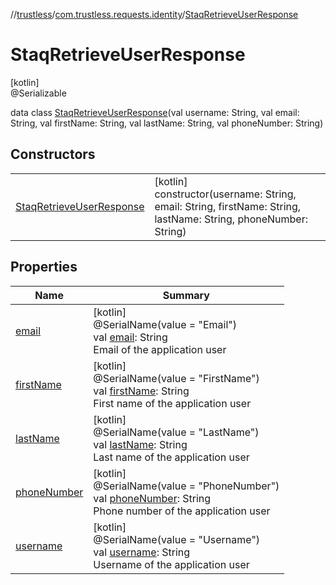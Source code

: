 //[trustless](../../../index.md)/[com.trustless.requests.identity](../index.md)/[StaqRetrieveUserResponse](index.md)

# StaqRetrieveUserResponse

[kotlin]\
@Serializable

data class [StaqRetrieveUserResponse](index.md)(val username: String, val email: String, val firstName: String, val lastName: String, val phoneNumber: String)

## Constructors

| | |
|---|---|
| [StaqRetrieveUserResponse](-staq-retrieve-user-response.md) | [kotlin]<br>constructor(username: String, email: String, firstName: String, lastName: String, phoneNumber: String) |

## Properties

| Name | Summary |
|---|---|
| [email](email.md) | [kotlin]<br>@SerialName(value = &quot;Email&quot;)<br>val [email](email.md): String<br>Email of the application user |
| [firstName](first-name.md) | [kotlin]<br>@SerialName(value = &quot;FirstName&quot;)<br>val [firstName](first-name.md): String<br>First name of the application user |
| [lastName](last-name.md) | [kotlin]<br>@SerialName(value = &quot;LastName&quot;)<br>val [lastName](last-name.md): String<br>Last name of the application user |
| [phoneNumber](phone-number.md) | [kotlin]<br>@SerialName(value = &quot;PhoneNumber&quot;)<br>val [phoneNumber](phone-number.md): String<br>Phone number of the application user |
| [username](username.md) | [kotlin]<br>@SerialName(value = &quot;Username&quot;)<br>val [username](username.md): String<br>Username of the application user |
